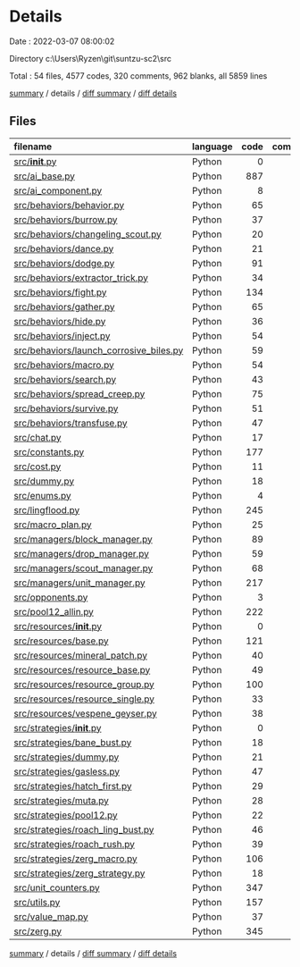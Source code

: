 # Details

Date : 2022-03-07 08:00:02

Directory c:\Users\Ryzen\git\suntzu-sc2\src

Total : 54 files,  4577 codes, 320 comments, 962 blanks, all 5859 lines

[summary](results.md) / details / [diff summary](diff.md) / [diff details](diff-details.md)

## Files
| filename | language | code | comment | blank | total |
| :--- | :--- | ---: | ---: | ---: | ---: |
| [src/__init__.py](/src/__init__.py) | Python | 0 | 0 | 1 | 1 |
| [src/ai_base.py](/src/ai_base.py) | Python | 887 | 92 | 190 | 1,169 |
| [src/ai_component.py](/src/ai_component.py) | Python | 8 | 0 | 3 | 11 |
| [src/behaviors/behavior.py](/src/behaviors/behavior.py) | Python | 65 | 0 | 23 | 88 |
| [src/behaviors/burrow.py](/src/behaviors/burrow.py) | Python | 37 | 0 | 10 | 47 |
| [src/behaviors/changeling_scout.py](/src/behaviors/changeling_scout.py) | Python | 20 | 0 | 9 | 29 |
| [src/behaviors/dance.py](/src/behaviors/dance.py) | Python | 21 | 0 | 7 | 28 |
| [src/behaviors/dodge.py](/src/behaviors/dodge.py) | Python | 91 | 9 | 26 | 126 |
| [src/behaviors/extractor_trick.py](/src/behaviors/extractor_trick.py) | Python | 34 | 0 | 13 | 47 |
| [src/behaviors/fight.py](/src/behaviors/fight.py) | Python | 134 | 14 | 34 | 182 |
| [src/behaviors/gather.py](/src/behaviors/gather.py) | Python | 65 | 8 | 15 | 88 |
| [src/behaviors/hide.py](/src/behaviors/hide.py) | Python | 36 | 0 | 9 | 45 |
| [src/behaviors/inject.py](/src/behaviors/inject.py) | Python | 54 | 0 | 12 | 66 |
| [src/behaviors/launch_corrosive_biles.py](/src/behaviors/launch_corrosive_biles.py) | Python | 59 | 0 | 12 | 71 |
| [src/behaviors/macro.py](/src/behaviors/macro.py) | Python | 54 | 1 | 11 | 66 |
| [src/behaviors/search.py](/src/behaviors/search.py) | Python | 43 | 0 | 9 | 52 |
| [src/behaviors/spread_creep.py](/src/behaviors/spread_creep.py) | Python | 75 | 0 | 19 | 94 |
| [src/behaviors/survive.py](/src/behaviors/survive.py) | Python | 51 | 0 | 12 | 63 |
| [src/behaviors/transfuse.py](/src/behaviors/transfuse.py) | Python | 47 | 0 | 12 | 59 |
| [src/chat.py](/src/chat.py) | Python | 17 | 2 | 3 | 22 |
| [src/constants.py](/src/constants.py) | Python | 177 | 3 | 32 | 212 |
| [src/cost.py](/src/cost.py) | Python | 11 | 0 | 6 | 17 |
| [src/dummy.py](/src/dummy.py) | Python | 18 | 19 | 14 | 51 |
| [src/enums.py](/src/enums.py) | Python | 4 | 0 | 2 | 6 |
| [src/lingflood.py](/src/lingflood.py) | Python | 245 | 7 | 26 | 278 |
| [src/macro_plan.py](/src/macro_plan.py) | Python | 25 | 0 | 7 | 32 |
| [src/managers/block_manager.py](/src/managers/block_manager.py) | Python | 89 | 0 | 20 | 109 |
| [src/managers/drop_manager.py](/src/managers/drop_manager.py) | Python | 59 | 3 | 14 | 76 |
| [src/managers/scout_manager.py](/src/managers/scout_manager.py) | Python | 68 | 7 | 22 | 97 |
| [src/managers/unit_manager.py](/src/managers/unit_manager.py) | Python | 217 | 5 | 26 | 248 |
| [src/opponents.py](/src/opponents.py) | Python | 3 | 0 | 1 | 4 |
| [src/pool12_allin.py](/src/pool12_allin.py) | Python | 222 | 2 | 23 | 247 |
| [src/resources/__init__.py](/src/resources/__init__.py) | Python | 0 | 0 | 1 | 1 |
| [src/resources/base.py](/src/resources/base.py) | Python | 121 | 6 | 23 | 150 |
| [src/resources/mineral_patch.py](/src/resources/mineral_patch.py) | Python | 40 | 0 | 11 | 51 |
| [src/resources/resource_base.py](/src/resources/resource_base.py) | Python | 49 | 0 | 15 | 64 |
| [src/resources/resource_group.py](/src/resources/resource_group.py) | Python | 100 | 9 | 26 | 135 |
| [src/resources/resource_single.py](/src/resources/resource_single.py) | Python | 33 | 0 | 9 | 42 |
| [src/resources/vespene_geyser.py](/src/resources/vespene_geyser.py) | Python | 38 | 0 | 12 | 50 |
| [src/strategies/__init__.py](/src/strategies/__init__.py) | Python | 0 | 0 | 1 | 1 |
| [src/strategies/bane_bust.py](/src/strategies/bane_bust.py) | Python | 18 | 0 | 7 | 25 |
| [src/strategies/dummy.py](/src/strategies/dummy.py) | Python | 21 | 1 | 10 | 32 |
| [src/strategies/gasless.py](/src/strategies/gasless.py) | Python | 47 | 0 | 9 | 56 |
| [src/strategies/hatch_first.py](/src/strategies/hatch_first.py) | Python | 29 | 21 | 12 | 62 |
| [src/strategies/muta.py](/src/strategies/muta.py) | Python | 28 | 4 | 7 | 39 |
| [src/strategies/pool12.py](/src/strategies/pool12.py) | Python | 22 | 13 | 7 | 42 |
| [src/strategies/roach_ling_bust.py](/src/strategies/roach_ling_bust.py) | Python | 46 | 15 | 8 | 69 |
| [src/strategies/roach_rush.py](/src/strategies/roach_rush.py) | Python | 39 | 25 | 7 | 71 |
| [src/strategies/zerg_macro.py](/src/strategies/zerg_macro.py) | Python | 106 | 11 | 24 | 141 |
| [src/strategies/zerg_strategy.py](/src/strategies/zerg_strategy.py) | Python | 18 | 0 | 11 | 29 |
| [src/unit_counters.py](/src/unit_counters.py) | Python | 347 | 0 | 34 | 381 |
| [src/utils.py](/src/utils.py) | Python | 157 | 6 | 29 | 192 |
| [src/value_map.py](/src/value_map.py) | Python | 37 | 0 | 10 | 47 |
| [src/zerg.py](/src/zerg.py) | Python | 345 | 37 | 66 | 448 |

[summary](results.md) / details / [diff summary](diff.md) / [diff details](diff-details.md)